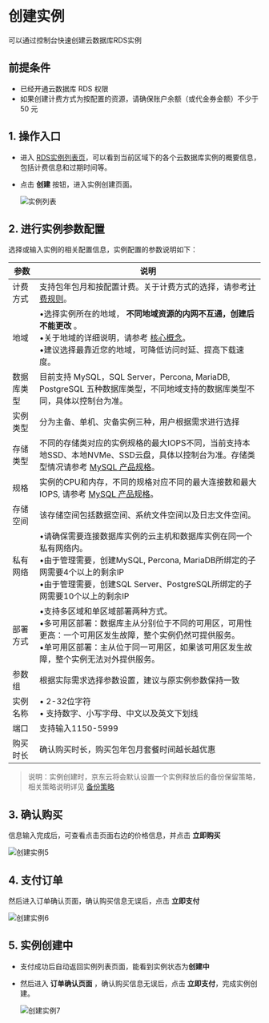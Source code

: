 # 创建实例
可以通过控制台快速创建云数据库RDS实例

## 前提条件
- 已经开通云数据库 RDS 权限
- 如果创建计费方式为按配置的资源，请确保账户余额（或代金券金额）不少于 50 元

## 1. 操作入口
- 进入 [RDS实例列表页](https://rds-console.jdcloud.com/database)，可以看到当前区域下的各个云数据库实例的概要信息，包括计费信息和过期时间等。
- 点击 **创建** 按钮，进入实例创建页面。

  ![实例列表](../../../../../image/RDS/Instance-List.png)
   
## 2. 进行实例参数配置

选择或输入实例的相关配置信息，实例配置的参数说明如下：

|参数|说明|
|--|--|
|计费方式|支持包年包月和按配置计费。关于计费方式的选择，请参考[计费规则](../../Pricing/Billing-Rules.md)。|
|地域|&bull;选择实例所在的地域， **不同地域资源的内网不互通，创建后不能更改** 。<br>&bull;关于地域的详细说明，请参考 [核心概念](../../Introduction/Core-Concepts.md)。<br>&bull;建议选择最靠近您的地域，可降低访问时延、提高下载速度。|
|数据库类型|目前支持 MySQL，SQL Server，Percona, MariaDB, PostgreSQL 五种数据库类型，不同地域支持的数据库类型不同，具体以控制台为准。|
|实例类型|分为主备、单机、灾备实例三种，用户根据需求进行选择|
|存储类型|不同的存储类对应的实例规格的最大IOPS不同，当前支持本地SSD、本地NVMe、SSD云盘，具体以控制台为准。存储类型情况请参考 [MySQL 产品规格](../../Introduction/Specifications/MySQL-Specifications.md)。|
|规格|实例的CPU和内存，不同的规格对应不同的最大连接数和最大IOPS, 请参考 [MySQL 产品规格](../../Introduction/Specifications/MySQL-Specifications.md)。|
|存储空间|该存储空间包括数据空间、系统文件空间以及日志文件空间。|
|私有网络|&bull;请确保需要连接数据库实例的云主机和数据库实例在同一个私有网络内。<br>&bull;由于管理需要，创建MySQL, Percona, MariaDB所绑定的子网需要4个以上的剩余IP<br>&bull;由于管理需要，创建SQL Server、PostgreSQL所绑定的子网需要10个以上的剩余IP<br>|
|部署方式|&bull;支持多区域和单区域部署两种方式。<br>&bull;多可用区部署：数据库主从分别位于不同的可用区，可用性更高：一个可用区发生故障，整个实例仍然可提供服务。<br>&bull;单可用区部署：主从位于同一可用区，如果该可用区发生故障，整个实例无法对外提供服务。|
|参数组|根据实际需求选择参数设置，建议与原实例参数保持一致|
|实例名称|&bull; 2-32位字符<br>&bull; 支持数字、小写字母、中文以及英文下划线|
|端口|支持输入1150-5999 |
|购买时长|确认购买时长，购买包年包月套餐时间越长越优惠|
> 说明：实例创建时，京东云将会默认设置一个实例释放后的备份保留策略，相关策略说明详见 [备份策略](https://docs.jdcloud.com/cn/rds/mysql-backup-policy)

## 3. 确认购买
信息输入完成后，可查看点击页面右边的价格信息，并点击 **立即购买**

![创建实例5](../../../../../image/RDS/Create-Instance-5.png)

## 4. 支付订单
然后进入订单确认页面，确认购买信息无误后，点击 **立即支付**

![创建实例6](../../../../../image/RDS/Create-Instance-6.png)

## 5. 实例创建中
- 支付成功后自动返回实例列表页面，能看到实例状态为**创建中**
- 然后进入 **订单确认页面** ，确认购买信息无误后，点击 **立即支付**，完成实例创建。

  ![创建实例7](../../../../../image/RDS/Create-Instance-7.png)

